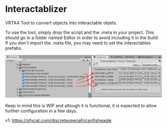 # Interactablizer
VRTK4 Tool to convert objects into interactable objets.

To use the tool, simply drop the script and the .meta in your project.
This should go in a folder named Editor in order to avoid including it in the build.
If you don´t import the .meta file, you may need to set the interactables prefabs.

![](Images/User_Manual.PNG)

Keep in mind this is WIP and altough it is functional, it is expected to allow further configuration in a few days.

v1: https://gfycat.com/discreteopenafricanfisheagle
